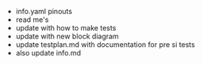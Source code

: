 - info.yaml pinouts
- read me's
- update with how to make tests
- update with new block diagram
- update testplan.md with documentation for pre si tests
- also update info.md